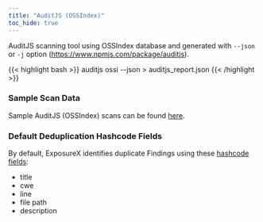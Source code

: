 ```yaml
---
title: "AuditJS (OSSIndex)"
toc_hide: true
---
```

AuditJS scanning tool using OSSIndex database and generated with `--json` or `-j` option (<https://www.npmjs.com/package/auditjs>).

{{< highlight bash >}}
auditjs ossi --json > auditjs_report.json
{{< /highlight >}}

### Sample Scan Data
Sample AuditJS (OSSIndex) scans can be found [here](https://github.com/ExposureX/django-ExposureX/tree/master/unittests/scans/auditjs).

### Default Deduplication Hashcode Fields
By default, ExposureX identifies duplicate Findings using these [hashcode fields](https://docs.exposurex.com/en/working_with_findings/finding_deduplication/about_deduplication/):

- title
- cwe
- line
- file path
- description
